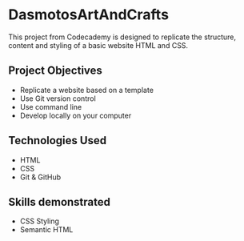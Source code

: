 # DasmotosArtAndCrafts
This project from Codecademy is designed to replicate the structure, content and styling of a basic website HTML and CSS.

## Project Objectives

+ Replicate a website based on a template
+ Use Git version control
+ Use command line
+ Develop locally on your computer

## Technologies Used

+ HTML
+ CSS
+ Git & GitHub

## Skills demonstrated

+ CSS Styling
+ Semantic HTML